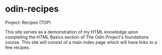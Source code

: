 # odin-recipes
Project: Recipes (TOP)

This site serves as a demonstration of my HTML knowledge upon completing the HTML Basics section of The Odin Project's foundations course. This site will consist of a main index page which will have links to a few recipes.
